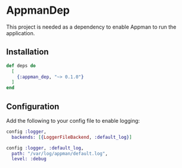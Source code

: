 # AppmanDep
This project is needed as a dependency to enable Appman to run the application.

## Installation
```elixir
def deps do
  [
    {:appman_dep, "~> 0.1.0"}
  ]
end
```

## Configuration
Add the following to your config file to enable logging:
```elixir
config :logger,
  backends: [{LoggerFileBackend, :default_log}]

config :logger, :default_log,
  path: "/var/log/appman/default.log",
  level: :debug
```